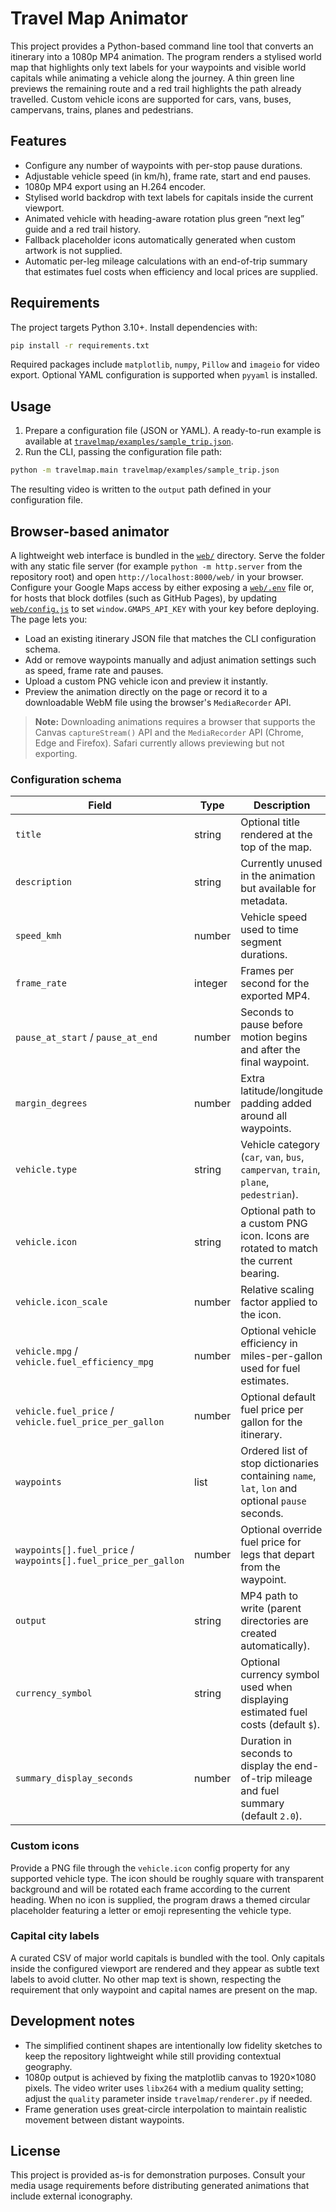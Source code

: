 # Travel Map Animator

This project provides a Python-based command line tool that converts an itinerary into a 1080p MP4 animation. The program renders a stylised world map that highlights only text labels for your waypoints and visible world capitals while animating a vehicle along the journey. A thin green line previews the remaining route and a red trail highlights the path already travelled. Custom vehicle icons are supported for cars, vans, buses, campervans, trains, planes and pedestrians.

## Features

- Configure any number of waypoints with per-stop pause durations.
- Adjustable vehicle speed (in km/h), frame rate, start and end pauses.
- 1080p MP4 export using an H.264 encoder.
- Stylised world backdrop with text labels for capitals inside the current viewport.
- Animated vehicle with heading-aware rotation plus green “next leg” guide and a red trail history.
- Fallback placeholder icons automatically generated when custom artwork is not supplied.
- Automatic per-leg mileage calculations with an end-of-trip summary that estimates fuel costs when efficiency and local prices are supplied.

## Requirements

The project targets Python 3.10+. Install dependencies with:

```bash
pip install -r requirements.txt
```

Required packages include `matplotlib`, `numpy`, `Pillow` and `imageio` for video export. Optional YAML configuration is supported when `pyyaml` is installed.

## Usage

1. Prepare a configuration file (JSON or YAML). A ready-to-run example is available at [`travelmap/examples/sample_trip.json`](travelmap/examples/sample_trip.json).
2. Run the CLI, passing the configuration file path:

```bash
python -m travelmap.main travelmap/examples/sample_trip.json
```

The resulting video is written to the `output` path defined in your configuration file.

## Browser-based animator

A lightweight web interface is bundled in the [`web/`](web/) directory. Serve the folder with any static file server (for example `python -m http.server` from the repository root) and open `http://localhost:8000/web/` in your browser. Configure your Google Maps access by either exposing a [`web/.env`](web/.env) file or, for hosts that block dotfiles (such as GitHub Pages), by updating [`web/config.js`](web/config.js) to set `window.GMAPS_API_KEY` with your key before deploying. The page lets you:

- Load an existing itinerary JSON file that matches the CLI configuration schema.
- Add or remove waypoints manually and adjust animation settings such as speed, frame rate and pauses.
- Upload a custom PNG vehicle icon and preview it instantly.
- Preview the animation directly on the page or record it to a downloadable WebM file using the browser's `MediaRecorder` API.

> **Note:** Downloading animations requires a browser that supports the Canvas `captureStream()` API and the `MediaRecorder` API (Chrome, Edge and Firefox). Safari currently allows previewing but not exporting.

### Configuration schema

| Field | Type | Description |
| --- | --- | --- |
| `title` | string | Optional title rendered at the top of the map. |
| `description` | string | Currently unused in the animation but available for metadata. |
| `speed_kmh` | number | Vehicle speed used to time segment durations. |
| `frame_rate` | integer | Frames per second for the exported MP4. |
| `pause_at_start` / `pause_at_end` | number | Seconds to pause before motion begins and after the final waypoint. |
| `margin_degrees` | number | Extra latitude/longitude padding added around all waypoints. |
| `vehicle.type` | string | Vehicle category (`car`, `van`, `bus`, `campervan`, `train`, `plane`, `pedestrian`). |
| `vehicle.icon` | string | Optional path to a custom PNG icon. Icons are rotated to match the current bearing. |
| `vehicle.icon_scale` | number | Relative scaling factor applied to the icon. |
| `vehicle.mpg` / `vehicle.fuel_efficiency_mpg` | number | Optional vehicle efficiency in miles-per-gallon used for fuel estimates. |
| `vehicle.fuel_price` / `vehicle.fuel_price_per_gallon` | number | Optional default fuel price per gallon for the itinerary. |
| `waypoints` | list | Ordered list of stop dictionaries containing `name`, `lat`, `lon` and optional `pause` seconds. |
| `waypoints[].fuel_price` / `waypoints[].fuel_price_per_gallon` | number | Optional override fuel price for legs that depart from the waypoint. |
| `output` | string | MP4 path to write (parent directories are created automatically). |
| `currency_symbol` | string | Optional currency symbol used when displaying estimated fuel costs (default `$`). |
| `summary_display_seconds` | number | Duration in seconds to display the end-of-trip mileage and fuel summary (default `2.0`). |

### Custom icons

Provide a PNG file through the `vehicle.icon` config property for any supported vehicle type. The icon should be roughly square with transparent background and will be rotated each frame according to the current heading. When no icon is supplied, the program draws a themed circular placeholder featuring a letter or emoji representing the vehicle type.

### Capital city labels

A curated CSV of major world capitals is bundled with the tool. Only capitals inside the configured viewport are rendered and they appear as subtle text labels to avoid clutter. No other map text is shown, respecting the requirement that only waypoint and capital names are present on the map.

## Development notes

- The simplified continent shapes are intentionally low fidelity sketches to keep the repository lightweight while still providing contextual geography.
- 1080p output is achieved by fixing the matplotlib canvas to 1920×1080 pixels. The video writer uses `libx264` with a medium quality setting; adjust the `quality` parameter inside `travelmap/renderer.py` if needed.
- Frame generation uses great-circle interpolation to maintain realistic movement between distant waypoints.

## License

This project is provided as-is for demonstration purposes. Consult your media usage requirements before distributing generated animations that include external iconography.
